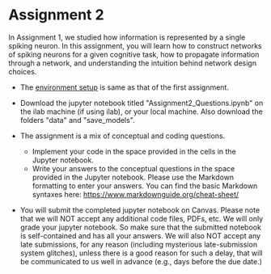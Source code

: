 # Assignment 2 #
In Assignment 1, we studied how information is represented by a single spiking neuron. In this assignment, you will learn how to construct networks of spiking neurons for a given cognitive task, how to propagate information through a network, and understanding the intuition behind network design choices.  

* The [environment setup](../README.md) is same as that of the first assignment. 

* Download the jupyter notebook titled "Assignment2_Questions.ipynb" on the ilab machine (if using ilab), or your local machine. Also download the folders "data" and "save_models". 

* The assignment is a mix of conceptual and coding questions. 
    * Implement your code in the space provided in the cells in the Jupyter notebook. 
    * Write your answers to the conceptual questions in the space provided in the Jupyter notebook. Please use the Markdown formatting to enter your answers. You can find the basic Markdown syntaxes here: https://www.markdownguide.org/cheat-sheet/
   
* You will submit the completed jupyter notebook on Canvas. Please note that we will NOT accept any additional code files, PDFs, etc. We will only grade your jupyter notebook. So make sure that the submitted notebook is self-contained and has all your answers. We will also NOT accept any late submissions, for any reason (including mysterious late-submission system glitches), unless there is a good reason for such a delay, that will be communicated to us well in advance (e.g., days before the due date.)
